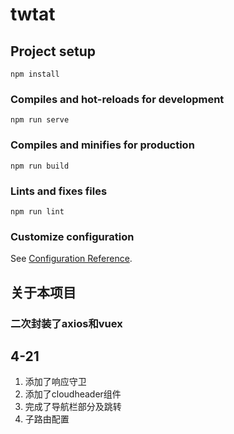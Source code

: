 # twtat

## Project setup
```
npm install
```

### Compiles and hot-reloads for development
```
npm run serve
```

### Compiles and minifies for production
```
npm run build
```

### Lints and fixes files
```
npm run lint
```

### Customize configuration
See [Configuration Reference](https://cli.vuejs.org/config/).

## 关于本项目

### 二次封装了axios和vuex

## 4-21
1. 添加了响应守卫
2. 添加了cloudheader组件
3. 完成了导航栏部分及跳转
4. 子路由配置